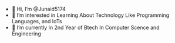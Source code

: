 - 👋 Hi, I’m @Junaid5174
- 👀 I’m interested in Learning About Technology Like Programming Languages, and IoTs
- 🌱 I’m currently In 2nd Year of Btech In Computer Scence and Engineering

<!---
Junaid5174/Junaid5174 is a ✨ special ✨ repository because its `README.md` (this file) appears on your GitHub profile.
You can click the Preview link to take a look at your changes.
--->
